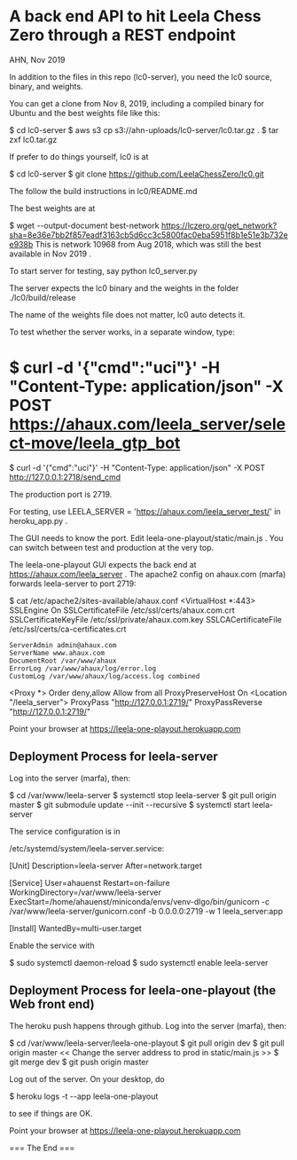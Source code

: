 
A back end API to hit Leela Chess Zero through a REST endpoint
========================================================================
AHN, Nov 2019

In addition to the files in this repo (lc0-server), you need the lc0 source, binary, and weights.

You can get a clone from Nov 8, 2019, including a compiled binary for Ubuntu
and the best weights file like this:

$ cd lc0-server
$ aws s3 cp s3://ahn-uploads/lc0-server/lc0.tar.gz .
$ tar zxf lc0.tar.gz

If prefer to do things yourself, lc0 is at

$ cd lc0-server
$ git clone https://github.com/LeelaChessZero/lc0.git

The follow the build instructions in lc0/README.md

The best weights are at

$ wget --output-document best-network https://lczero.org/get_network?sha=8e36e7bb2f857eadf3163cb5d6cc3c5800fac0eba5951f8b1e51e3b732ee938b
This is network 10968 from Aug 2018, which was still the best available in Nov 2019 .

To start server for testing, say
python lc0_server.py

The server expects the lc0 binary and the weights in the folder
./lc0/build/release

The name of the weights file does not matter, lc0 auto detects it.

To test whether the server works, in a separate window, type:

# $ curl -d '{"cmd":"uci"}' -H "Content-Type: application/json" -X POST https://ahaux.com/leela_server/select-move/leela_gtp_bot
$ curl -d '{"cmd":"uci"}' -H "Content-Type: application/json" -X POST http://127.0.0.1:2718/send_cmd

The production port is 2719.

For testing, use
LEELA_SERVER = 'https://ahaux.com/leela_server_test/'
in heroku_app.py .

The GUI needs to know the port. Edit leela-one-playout/static/main.js .
You can switch between test and production at the very top.

The leela-one-playout GUI expects the back end at https://ahaux.com/leela_server .
The apache2 config on ahaux.com (marfa) forwards leela-server to port 2719:

$ cat /etc/apache2/sites-available/ahaux.conf
<VirtualHost *:443>
    SSLEngine On
    SSLCertificateFile /etc/ssl/certs/ahaux.com.crt
    SSLCertificateKeyFile /etc/ssl/private/ahaux.com.key
    SSLCACertificateFile /etc/ssl/certs/ca-certificates.crt

    ServerAdmin admin@ahaux.com
    ServerName www.ahaux.com
    DocumentRoot /var/www/ahaux
    ErrorLog /var/www/ahaux/log/error.log
    CustomLog /var/www/ahaux/log/access.log combined

   <Proxy *>
        Order deny,allow
          Allow from all
    </Proxy>
    ProxyPreserveHost On
    <Location "/leela_server">
          ProxyPass "http://127.0.0.1:2719/"
          ProxyPassReverse "http://127.0.0.1:2719/"
    </Location>

</VirtualHost>

Point your browser at
https://leela-one-playout.herokuapp.com

Deployment Process for leela-server
-------------------------------------
Log into the server (marfa), then:

$ cd /var/www/leela-server
$ systemctl stop leela-server
$ git pull origin master
$ git submodule update --init --recursive
$ systemctl start leela-server

The service configuration is in

/etc/systemd/system/leela-server.service:

[Unit]
Description=leela-server
After=network.target

[Service]
User=ahauenst
Restart=on-failure
WorkingDirectory=/var/www/leela-server
ExecStart=/home/ahauenst/miniconda/envs/venv-dlgo/bin/gunicorn -c /var/www/leela-server/gunicorn.conf -b 0.0.0.0:2719 -w 1 leela_server:app

[Install]
WantedBy=multi-user.target

Enable the service with

$ sudo systemctl daemon-reload
$ sudo systemctl enable leela-server

Deployment Process for leela-one-playout (the Web front end)
--------------------------------------------------------------

The heroku push happens through github.
Log into the server (marfa), then:

$ cd /var/www/leela-server/leela-one-playout
$ git pull origin dev
$ git pull origin master
<< Change the server address to prod in static/main.js >>
$ git merge dev
$ git push origin master

Log out of the server.
On your desktop, do

$ heroku logs -t --app leela-one-playout

to see if things are OK.

Point your browser at
https://leela-one-playout.herokuapp.com


=== The End ===
